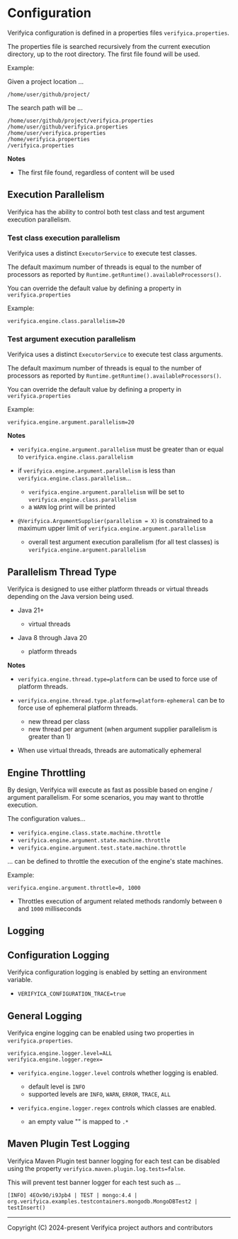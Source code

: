 # Configuration

Verifyica configuration is defined in a properties files `verifyica.properties`.

The properties file is searched recursively from the current execution directory, up to the root directory. The first file found will be used.

Example:

Given a project location ...

```
/home/user/github/project/
```

The search path will be ...

```
/home/user/github/project/verifyica.properties
/home/user/github/verifyica.properties
/home/user/verifyica.properties
/home/verifyica.properties
/verifyica.properties
```

**Notes**

- The first file found, regardless of content will be used

## Execution Parallelism

Verifyica has the ability to control both test class and test argument execution parallelism.

### Test class execution parallelism

Verifyica uses a distinct `ExecutorService` to execute test classes.

The default maximum number of threads is equal to the number of processors as reported by `Runtime.getRuntime().availableProcessors()`.

You can override the default value by defining a property in `verifyica.properties`

Example:

```properties
verifyica.engine.class.parallelism=20
```

### Test argument execution parallelism

Verifyica uses a distinct `ExecutorService` to execute test class arguments.

The default maximum number of threads is equal to the number of processors as reported by `Runtime.getRuntime().availableProcessors()`.

You can override the default value by defining a property in `verifyica.properties`

Example:

```properties
verifyica.engine.argument.parallelism=20
```

**Notes**

- `verifyica.engine.argument.parallelism` must be greater than or equal to `verifyica.engine.class.parallelism`


- if `verifyica.engine.argument.parallelism` is less than `verifyica.engine.class.parallelism`...
  - `verifyica.engine.argument.parallelism` will be set to `verifyica.engine.class.parallelism`
  - a `WARN` log print will be printed 


- `@Verifyica.ArgumentSupplier(parallelism = X)` is constrained to a maximum upper limit of `verifyica.engine.argument.parallelism`
  - overall test argument execution parallelism (for all test classes) is `verifyica.engine.argument.parallelism`

## Parallelism Thread Type

Verifyica is designed to use either platform threads or virtual threads depending on the Java version being used.

- Java 21+
  - virtual threads


- Java 8 through Java 20
  - platform threads

**Notes**

- `verifyica.engine.thread.type=platform` can be used to force use of platform threads.

- `verifyica.engine.thread.type.platform=platform-ephemeral` can be to force use of ephemeral platform threads.
  - new thread per class
  - new thread per argument (when argument supplier parallelism is greater than 1)

- When use virtual threads, threads are automatically ephemeral

## Engine Throttling

By design, Verifyica will execute as fast as possible based on engine / argument parallelism. For some scenarios, you may want to throttle execution.

The configuration values...

- `verifyica.engine.class.state.machine.throttle`
- `verifyica.engine.argument.state.machine.throttle`
- `verifyica.engine.argument.test.state.machine.throttle`

... can be defined to throttle the execution of the engine's state machines.

Example:

```
verifyica.engine.argument.throttle=0, 1000
```

- Throttles execution of argument related methods randomly between `0` and `1000` milliseconds

## Logging

## Configuration Logging

Verifyica configuration logging is enabled by setting an environment variable.

- `VERIFYICA_CONFIGURATION_TRACE=true`

## General Logging

Verifyica engine logging can be enabled using two properties in `verifyica.properties`.

```properties
verifyica.engine.logger.level=ALL
verifyica.engine.logger.regex=
```

- `verifyica.engine.logger.level` controls whether logging is enabled.
  - default level is `INFO`
  - supported levels are `INFO`, `WARN`, `ERROR`, `TRACE`, `ALL`


- `verifyica.engine.logger.regex` controls which classes are enabled.
  - an empty value "" is mapped to `.*`

## Maven Plugin Test Logging

Verifyica Maven Plugin test banner logging for each test can be disabled using the property `verifyica.maven.plugin.log.tests=false`.

This will prevent test banner logger for each test such as ...

```
[INFO] 4EOx9O/i9Jpb4 | TEST | mongo:4.4 | org.verifyica.examples.testcontainers.mongodb.MongoDBTest2 | testInsert()
```

---

Copyright (C) 2024-present Verifyica project authors and contributors